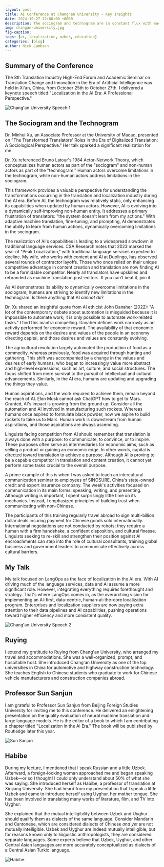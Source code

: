 ```yaml
---
layout: post
title: AI Conference at Chang'an University - Key Insights
date: 2024-10-27 12:00:00 +0000
description: The sociogram and technogram are in constant flux with each other.
img: changan-university.jpg
fig-caption: 
tags: [ai, localization, uzbek, education]
categories: [blog]
author: Nick Lambson
---
```


## Summary of the Conference

The 8th Translation Industry High-End Forum and Academic Seminar on Translation Change and Innovation in the Era of Artificial Intelligence was held in Xi'an, China, from October 25th to October 27th. I delivered a keynote speech titled "Localization in the AI Era: A Professional Perspective."

![Chang'an University Speech 1](/assets/img/changan-university-speech-1.jpg)

## The Sociogram and the Technogram

Dr. Minhui Xu, an Associate Professor at the University of Macao, presented on "The Transformed Translators' Roles in the Era of Digitalized Translation: A Sociological Perspective." Her talk sparked a significant realization for me.

Dr. Xu referenced Bruno Latour's 1984 Actor-Network Theory, which conceptualizes human actors as part of the "sociogram" and non-human actors as part of the "technogram." Human actors overcome limitations in the technogram, while non-human actors address limitations in the sociogram.

This framework provides a valuable perspective for understanding the transformations occurring in the translation and localization industry during the AI era. Before AI, the technogram was relatively static, only enhancing its capabilities when updated by human actors. However, AI is evolving into a dynamically self-improving non-human entity. It addresses a primary frustration of translators: "the system doesn't learn from my actions." With adaptive machine translation, fine-tuning, and prompting, AI demonstrates the ability to learn from human actions, dynamically overcoming limitations in the sociogram.

The realization of AI's capabilities is leading to a widespread slowdown in traditional language services. CSA Research notes that 2023 marked the year of "Peak Localization," with traditional language services expected to decline. My wife, who works with content and AI at Duolingo, has observed several rounds of contractor layoffs. Those who once relied on their unique competitive advantage in content creation and translation are now finding AI to be a formidable competitor. Nearly all translators have upskilled and rebranded as machine translation post-editors. If you can't beat it, join it.

As AI demonstrates its ability to dynamically overcome limitations in the sociogram, humans are striving to identify new limitations in the technogram. Is there anything that AI _cannot_ do?

Dr. Xu shared an insightful quote from AI ethicist John Danaher (2022): "A lot of the contemporary debate about automation is misguided because it is impossible to automate work; it is only possible to automate work-related tasks." I find this mantra compelling. Danaher defines work narrowly as an activity performed for economic reward. The availability of that economic reward depends on the desires and values of the people in an economy directing capital, and those desires and values are constantly evolving.

The agricultural revolution largely automated the production of food as a commodity, whereas previously, food was acquired through hunting and gathering. This shift was accompanied by a change in the values and desires of early humans, who began to increasingly value more abstract and high-level expressions, such as art, culture, and social structures. The focus shifted from mere survival to the pursuit of intellectual and cultural advancements. Similarly, in the AI era, humans are updating and upgrading the things they value.

Human aspirations, and the work required to achieve them, remain beyond the reach of AI. Elon Musk cannot ask ChatGPT how to get to Mars. Granted, AI's impact is growing from the ground up. Consider all the automation and AI involved in manufacturing such rockets. Whereas humans once aspired to formulate black powder, now we aspire to build rockets to take us to Mars. Human work is downstream from human aspirations, and those aspirations are always ascending.

Linguists facing competition from AI should remember that translation is always done with a purpose: to communicate, to convince, or to inspire. These purposes often serve as intermediaries for economic aims, such as selling a product or gaining an economic edge. In other words, capital is directed toward translation to achieve a purpose. Although AI is proving to be a capable competitor in translation and content creation, it cannot yet perform some tasks crucial to the overall purpose.

A prime example of this is when I was asked to teach an intercultural communication seminar to employees of SINOSURE, China's state-owned credit and export insurance company. The week's activities focused on communication in its main forms: speaking, writing, and presenting. Although writing is important, I spent surprisingly little time on its mechanics. Instead, I emphasized principles of building trust when communicating with non-Chinese.

The participants of this training regularly travel abroad to sign multi-billion dollar deals insuring payment for Chinese goods sold internationally. International negotiations are not conducted by robots; they require a human with a firm handshake, a confident disposition, and cultural finesse. Linguists seeking to re-skill and strengthen their position against AI encroachments can step into the role of cultural consultants, training global business and government leaders to communicate effectively across cultural barriers.

## My Talk

My talk focused on LangOps as the face of localization in the AI era. With AI driving much of the language services, data and AI assume a more significant role. However, integrating everything requires forethought and strategy. That's where LangOps comes in, as the overarching vision for implementing an AI-first, data-centric, human-at-the-core localization program. Enterprises and localization suppliers are now paying extra attention to their data pipelines and AI capabilities, pushing operations toward higher efficiency and more consistent quality.

![Chang'an University Speech 2](/assets/img/changan-university-speech-2.jpg)


## Ruying

I extend my gratitude to Ruying from Chang'an University, who arranged my travel and accommodations. She was a well-organized, prompt, and hospitable host. She introduced Chang'an University as one of the top universities in China for automotive and highway construction technology. She teaches English to Chinese students who graduate to work for Chinese vehicle manufacturers and construction companies abroad.

## Professor Sun Sanjun

I am grateful to Professor Sun Sanjun from Beijing Foreign Studies University for inviting me to this conference. He delivered an enlightening presentation on the quality evaluation of neural machine translation and large language models. He is the editor of a book to which I am contributing a chapter titled "Localization in the AI Era." The book will be published by Routledge later this year.

![Sun Sanjun](/assets/img/sun-sanjun.jpg)


## Habibe

During my lecture, I mentioned that I speak Russian and a little Uzbek. Afterward, a foreign-looking woman approached me and began speaking Uzbek—or so I thought! I could only understand about 50% of what she was saying. She introduced herself as Habibe, a professor of translation at Xinjiang University. She had heard from my presentation that I speak a little Uzbek and came to introduce herself using Uyghur, her mother tongue. She has been involved in translating many works of literature, film, and TV into Uyghur.

She explained that the mutual intelligibility between Uzbek and Uyghur should qualify them as dialects of the same language. Consider Mandarin and Cantonese, which are considered dialects of Chinese _and yet_ are not mutually intelligible. Uzbek and Uyghur are indeed mutually intelligible, but for reasons known only to linguistic anthropologists, they are considered separate languages. Some experts believe that Uzbek, Uyghur, and other Central Asian languages are more accurately conceptualized as dialects of a Central Asian Turkic language.

![Habibe](/assets/img/habibe.jpg)
